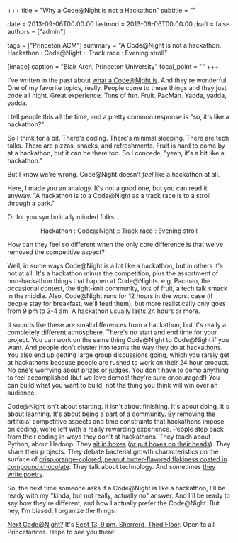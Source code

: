+++
title = "Why a Code@Night is not a Hackathon"
subtitle = ""

date = 2013-09-06T00:00:00
lastmod = 2013-09-06T00:00:00
draft = false
authors = ["admin"]

tags = ["Princeton ACM"]
summary = "A Code@Night is not a hackathon. Hackathon : Code@Night :: Track race : Evening stroll"

[image]
  caption = "Blair Arch, Princeton University"
  focal_point = ""
+++

I've written in the past about [what a Code@Night is](http://blog.davidbieber.com/post/31367374857/code-at-night). And they're wonderful. One of my favorite topics, really. People come to these things and they just code all night. Great experience. Tons of fun. Fruit. PacMan. Yadda, yadda, yadda.

I tell people this all the time, and a pretty common response is "so, it's like a hackathon?"

So I think for a bit. There's coding. There's minimal sleeping. There are tech talks. There are pizzas, snacks, and refreshments. Fruit is hard to come by at a hackathon, but it can be there too. So I concede, "yeah, it's a bit like a hackathon."

But I know we're wrong. Code@Night doesn't _feel_ like a hackathon at all.

Here, I made you an analogy. It's not a good one, but you can read it anyway. "A hackathon is to a Code@Night as a track race is to a stroll through a park."

Or for you symbolically minded folks...

<center>Hackathon : Code@Night :: Track race : Evening stroll</center>

How can they feel so different when the only core difference is that we've removed the competitive aspect?

Well, in some ways Code@Night is a lot like a hackathon, but in others it's not at all. It's a hackathon minus the competition, plus the assortment of non-hackathon things that happen at Code@Nights. e.g. Pacman, the occasional contest, the tight-knit community, lots of fruit, a tech talk smack in the middle. Also, Code@Night runs for 12 hours in the worst case (if people stay for breakfast, we'll feed them), but more realistically only goes from 9 pm to 3-4 am. A hackathon usually lasts 24 hours or more.

It sounds like these are small differences from a hackathon, but it's really a completely different atmosphere. There's no start and end time for your project. You can work on the same thing Code@Night to Code@Night if you want. And people don't cluster into teams the way they do at hackathons. You also end up getting large group discussions going, which you rarely get at hackathons because people are rushed to work on their 24 hour product. No one's worrying about prizes or judges. You don't have to demo anything to feel accomplished (but we love demos! they're sure encouraged!) You can build what you want to build, not the thing you think will win over an audience.

Code@Night isn't about starting. It isn't about finishing. It's about doing. It's about learning. It's about being a part of a community. By removing the artificial competitive aspects and time constraints that hackathons impose on coding, we're left with a really rewarding experience. People step back from their coding in ways they don't at hackathons. They teach about Python, about Hadoop. They [sit in boxes](https://www.facebook.com/photo.php?fbid=10151919494461654&set=a.407128786653.201033.728066653) ([or put boxes on their heads](https://www.facebook.com/media/set/?set=a.10200583989428067.206255.1409114395&type=1&l=844baf75c2)). They share their projects. They debate bacterial growth characteristics on the surface of [crisp orange-colored, peanut butter-flavored flakiness coated in compound chocolate](http://www.butterfinger.com/). They talk about technology. And sometimes [they write poetry](http://princetonacm.com/2013/poem/).

So, the next time someone asks if a Code@Night is like a hackathon, I'll be ready with my "kinda, but not really, actually no" answer. And I'll be ready to say how they're different, and how I actually prefer the Code@Night. But hey, I'm biased, I organize the things.

[Next Code@Night?](http://whenisthenextcodeatnight.com/) It's [Sept 13, 9 pm. Sherrerd, Third Floor](https://www.facebook.com/events/176020992583310/). Open to all Princetonites. Hope to see you there!